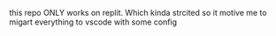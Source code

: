 this repo ONLY works on replit. Which kinda strcited so it motive me to migart everything to vscode with some config
